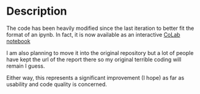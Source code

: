 # Description

The code has been heavily modified since the last iteration to better fit the format of an ipynb. In fact, it is now available as an interactive [CoLab notebook](https://colab.research.google.com/drive/1wY4uANJyx7ZYhWDpqx2GrC-N8UJtNAeK?usp=sharing)

I am also planning to move it into the original repository but a lot of people have kept the url of the report there so my original terrible coding will remain I guess.

Either way, this represents a significant improvement (I hope) as far as usability and code quality is concerned.